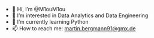 - 👋 Hi, I’m @M1ouM1ou
- 👀 I’m interested in Data Analytics and Data Engineering
- 🌱 I’m currently learning Python
- 📫 How to reach me: martin.bergmann91@gmx.de

<!---
M1ouM1ou/M1ouM1ou is a ✨ special ✨ repository because its `README.md` (this file) appears on your GitHub profile.
You can click the Preview link to take a look at your changes.
--->
